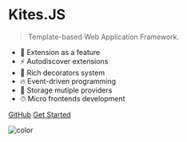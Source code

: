 <!-- ![logo](assets/images/logo.png) -->

# **Kites.JS**

> Template-based Web Application Framework.

- 🚀 Extension as a feature
- ⚡️️ Autodiscover extensions
- 💎 Rich decorators system
- 🔥 Event-driven programming
- 📼 Storage mutiple providers
- ⏱ Micro frontends development

<div class="buttons">
  <a href="https://github.com/kitesjs/kites" target="_blank"><span>GitHub</span></a>
  <a href="#/README"><span>Get Started</span></a>
</div>

![color](#1fa4e8)
